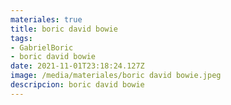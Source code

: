 ```yaml
---
materiales: true
title: boric david bowie
tags:
- GabrielBoric
- boric david bowie
date: 2021-11-01T23:18:24.127Z
image: /media/materiales/boric david bowie.jpeg
descripcion: boric david bowie
---
```

